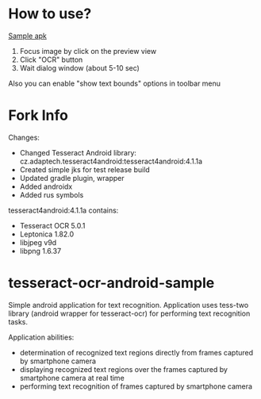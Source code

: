 # How to use?

[Sample apk](https://github.com/Shlyankin/tesseract-ocr-android-sample/blob/6cff71f93de7a1d49586836bb2fd8d7d7b332b80/app-release.apk)

1) Focus image by click on the preview view
2) Click "OCR" button
3) Wait dialog window (about 5-10 sec)

Also you can enable "show text bounds" options in toolbar menu

# Fork Info

Changes:
- Changed Tesseract Android library: cz.adaptech.tesseract4android:tesseract4android:4.1.1a
- Created simple jks for test release build
- Updated gradle plugin, wrapper
- Added androidx
- Added rus symbols

tesseract4android:4.1.1a contains:
- Tesseract OCR 5.0.1
- Leptonica 1.82.0
- libjpeg v9d
- libpng 1.6.37

# tesseract-ocr-android-sample

Simple android application for text recognition. Application uses tess-two library (android wrapper for tesseract-ocr) for performing text recognition tasks.

Application abilities:
- determination of recognized text regions directly from frames captured by smartphone camera
- displaying recognized text regions over the frames captured by smartphone camera at real time
- performing text recognition of frames captured by smartphone camera
